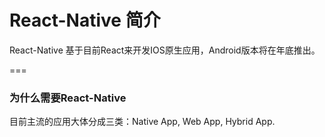 # React-Native 简介
React-Native 基于目前React来开发IOS原生应用，Android版本将在年底推出。

===
###  为什么需要React-Native
目前主流的应用大体分成三类：Native App, Web App, Hybrid App.
